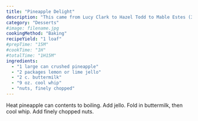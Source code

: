 ```yaml
---
title: "Pineapple Delight"
description: "This came from Lucy Clark to Hazel Todd to Mable Estes (3 original Gay residents)."
category: "Desserts"
#image: filename.jpg
cookingMethod: "Baking"
recipeYield: "1 loaf"
#prepTime: "15M"
#cookTime: "1H"
#totalTime: "1H15M"
ingredients:
  - "1 large can crushed pineapple"
  - "2 packages lemon or lime jello"
  - "2 c. buttermilk"
  - "9 oz. cool whip"
  - "nuts, finely chopped"
---
```


Heat pineapple can contents to boiling. Add jello.
Fold in buttermilk, then cool whip. Add finely chopped nuts.
